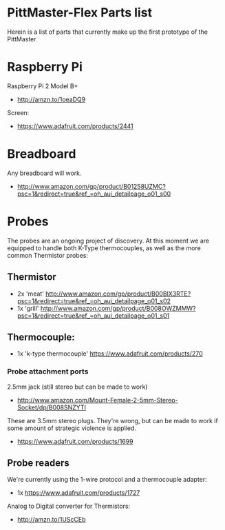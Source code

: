 # PittMaster-Flex Parts list
Herein is a list of parts that currently make up the first prototype of the PittMaster

# Raspberry Pi
Raspberry Pi 2 Model B+
- http://amzn.to/1oeaDQ9

Screen:
- https://www.adafruit.com/products/2441

# Breadboard
Any breadboard will work.
- http://www.amazon.com/gp/product/B01258UZMC?psc=1&redirect=true&ref_=oh_aui_detailpage_o01_s00

# Probes
The probes are an ongoing project of discovery. At this moment we are equipped to handle both K-Type thermocouples, as well as the more common Thermistor probes:

## Thermistor
- 2x 'meat' http://www.amazon.com/gp/product/B00BIX3RTE?psc=1&redirect=true&ref_=oh_aui_detailpage_o01_s02
- 1x 'grill' http://www.amazon.com/gp/product/B008OWZMMW?psc=1&redirect=true&ref_=oh_aui_detailpage_o01_s01

## Thermocouple:
- 1x 'k-type thermocouple' https://www.adafruit.com/products/270

### Probe attachment ports
2.5mm jack (still stereo but can be made to work)
- http://www.amazon.com/Mount-Female-2-5mm-Stereo-Socket/dp/B008SNZYTI

These are 3.5mm stereo plugs. They're wrong, but can be made to work if some amount of strategic violence is applied.
- https://www.adafruit.com/products/1699

## Probe readers
We're currently using the 1-wire protocol and a thermocouple adapter:
- 1x https://www.adafruit.com/products/1727

Analog to Digital converter for Thermistors:
- http://amzn.to/1UScCEb


